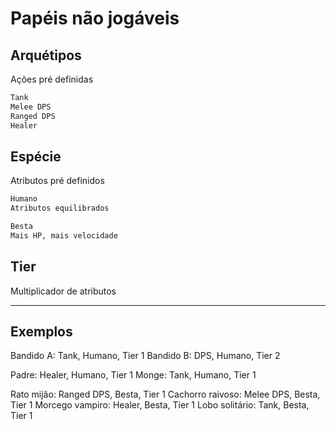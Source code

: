 # Papéis não jogáveis

## Arquétipos

Ações pré definidas

```txt
Tank
Melee DPS
Ranged DPS
Healer
```

## Espécie

Atributos pré definidos

```txt
Humano
Atributos equilibrados
```

```txt
Besta
Mais HP, mais velocidade
```

## Tier

Multiplicador de atributos

---

## Exemplos

Bandido A: Tank, Humano, Tier 1
Bandido B: DPS, Humano, Tier 2

Padre: Healer, Humano, Tier 1
Monge: Tank, Humano, Tier 1

Rato mijão: Ranged DPS, Besta, Tier 1
Cachorro raivoso: Melee DPS, Besta, Tier 1
Morcego vampiro: Healer, Besta, Tier 1
Lobo solitário: Tank, Besta, Tier 1
